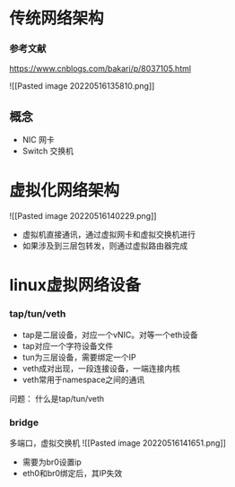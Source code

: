 
# 传统网络架构

### 参考文献
https://www.cnblogs.com/bakari/p/8037105.html


![[Pasted image 20220516135810.png]]
## 概念
- NIC 网卡
- Switch 交换机

# 虚拟化网络架构
![[Pasted image 20220516140229.png]]
- 虚拟机直接通讯，通过虚拟网卡和虚拟交换机进行
- 如果涉及到三层包转发，则通过虚拟路由器完成

# linux虚拟网络设备

### tap/tun/veth
- tap是二层设备，对应一个vNIC。对等一个eth设备
- tap对应一个字符设备文件
- tun为三层设备，需要绑定一个IP
- veth成对出现，一段连接设备，一端连接内核
- veth常用于namespace之间的通讯

问题： 什么是tap/tun/veth

### bridge
多端口，虚拟交换机
![[Pasted image 20220516141651.png]]

- 需要为br0设置ip
- eth0和br0绑定后，其IP失效